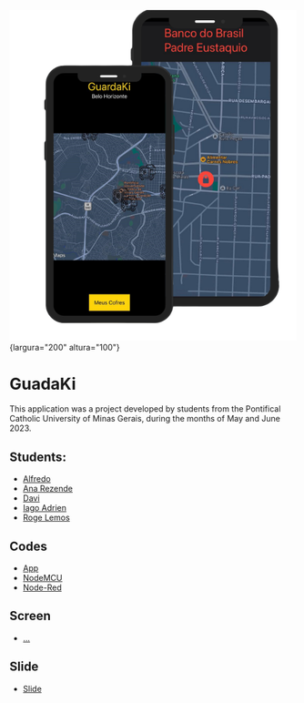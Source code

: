 ![interface](https://github.com/Miukiyn/GuadaKi/blob/main/guardaki-interface.png){largura="200" altura="100"}



# GuadaKi
This application was a project developed by students from the Pontifical Catholic University of Minas Gerais, during the months of May and June 2023.

## Students:
- [Alfredo](...)  
- [Ana Rezende](...)  
- [Davi](...)  
- [Iago Adrien](https://github.com/Miukiyn)  
- [Roge Lemos](...)  

## Codes
- [App](...)  
- [NodeMCU](...)  
- [Node-Red](...)  

## Screen
- [...](...)  

## Slide
- [Slide](...)  
